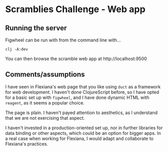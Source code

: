 # Scramblies Challenge - Web app

## Running the server

Figwheel can be run with from the command line with...

    clj -A:dev
    
You can then browse the scramble web app at http://localhost:9500

## Comments/assumptions

I have seen in Flexiana's web page that you like using `duct` as a framework for web development. I haven't done ClojureScript before, so I have opted for a basic set up with `figwheel`, and I have done dynamic HTML with `reagent`, as it seems a popular choice.

The page is plain. I haven't payed attention to aesthetics, as I understand that we are not exercising that aspect.

I haven't invested in a production-oriented set up, nor in further libraries for data binding or other aspects, which could be an option for bigger apps. In a real case when working for Flexiana, I would adapt and collaborate to Flexiana's practices.
